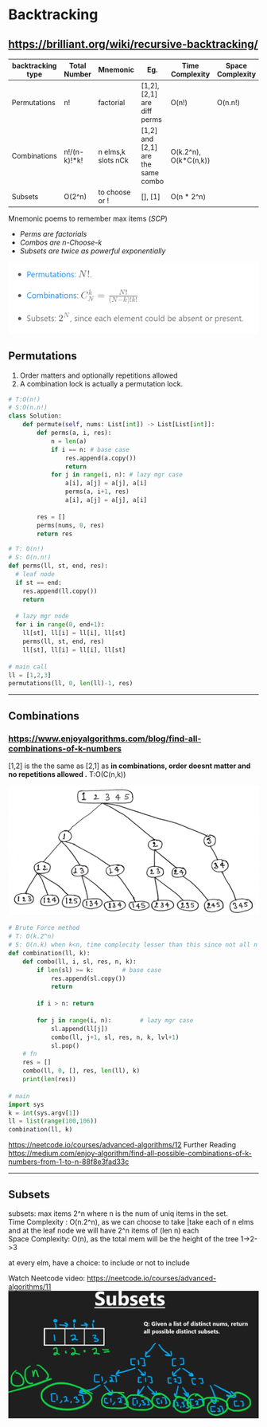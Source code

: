 # Backtracking
## https://brilliant.org/wiki/recursive-backtracking/

| backtracking type  | Total Number    | Mnemonic           | Eg.                                | Time Complexity       | Space Complexity |
| -------------------| --------------- |--------------------|------------------------------------|-----------------------|------------------- 
| Permutations       | n!              | factorial          | [1,2],[2,1] are diff perms         | O(n!)                 | O(n.n!)          |
| Combinations       | n!/(n-k)!*k!    | n elms,k slots nCk | [1,2] and [2,1] are the same combo | O(k.2^n), O(k*C(n,k)) |                  |
| Subsets            | O(2^n)          | to choose or !     | [], [1]                            | O(n * 2^n)            |                  |

Mnemonic poems to remember max items (*SCP*)
- *Perms are factorials*
- *Combos are n-Choose-k*
- *Subsets are twice as powerful exponentially*

![formula](https://github.com/trohit/leetcode/blob/main/images/backtracking.PNG)

## Permutations
1. Order matters and optionally repetitions allowed 
2. A combination lock is actually a permutation lock.
```python
# T:O(n!)
# S:O(n.n!)
class Solution:
    def permute(self, nums: List[int]) -> List[List[int]]:
        def perms(a, i, res):
            n = len(a)
            if i == n: # base case
                res.append(a.copy())
                return
            for j in range(i, n): # lazy mgr case
                a[i], a[j] = a[j], a[i]
                perms(a, i+1, res)
                a[i], a[j] = a[j], a[i]
                
        res = []
        perms(nums, 0, res)
        return res

```

```python
# T: O(n!)
# S: O(n.n!)
def perms(ll, st, end, res):
  # leaf node
  if st == end:
    res.append(ll.copy())
    return
    
  # lazy mgr node
  for i in range(0, end+1):
    ll[st], ll[i] = ll[i], ll[st]
    perms(ll, st, end, res)
    ll[st], ll[i] = ll[i], ll[st]

# main call
ll = [1,2,3]
permutations(ll, 0, len(ll)-1, res) 
```

------------
## Combinations
### https://www.enjoyalgorithms.com/blog/find-all-combinations-of-k-numbers

[1,2] is the the same as [2,1] as **in combinations, order doesnt matter and no repetitions allowed .**
T:O(C(n,k))

![formula](https://github.com/trohit/leetcode/blob/main/images/combos.PNG)

```python
# Brute Force method
# T: O(k.2^n)
# S: O(n.k) when k<n, time complecity lesser than this since not all n chars are used in a k combo.
def combination(ll, k):
    def combo(ll, i, sl, res, n, k):
        if len(sl) >= k:        # base case
            res.append(sl.copy())
            return
            
        if i > n: return

        for j in range(i, n):        # lazy mgr case
            sl.append(ll[j])
            combo(ll, j+1, sl, res, n, k, lvl+1)
            sl.pop()
    # fn
    res = []
    combo(ll, 0, [], res, len(ll), k)
    print(len(res))

# main
import sys
k = int(sys.argv[1])
ll = list(range(100,106))
combination(ll, k)
```

https://neetcode.io/courses/advanced-algorithms/12
Further Reading
https://medium.com/enjoy-algorithm/find-all-possible-combinations-of-k-numbers-from-1-to-n-88f8e3fad33c

------------
## Subsets
subsets: max items 2^n where n is the num of uniq items in the set.\
Time Complexity : O(n.2^n), as we can choose to take |take each of n elms and at the leaf node we will have 2^n items of (len n) each\
Space Complexity: O(n), as the total mem will be the height of the tree 1->2->3

at every elm, have a choice: to include or not to include

Watch Neetcode video: https://neetcode.io/courses/advanced-algorithms/11
[![Watch the subsets video](https://github.com/trohit/leetcode/blob/main/images/subsets.PNG)](https://neetcode.io/courses/advanced-algorithms/11)

